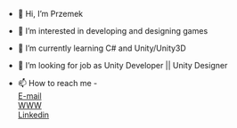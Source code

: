 - 👋 Hi, I’m Przemek

- 👀 I’m interested in developing and designing games
- 🌱 I’m currently learning C# and Unity/Unity3D
- 💞️ I’m looking for job as Unity Developer || Unity Designer
- 📫 How to reach me - <br>
[E-mail](przemek.warzecha21@gmail.com) <br>
[WWW](https://przemek21warzecha.wixsite.com/main) <br>
[Linkedin](https://www.linkedin.com/in/przemysław-warzecha-93073a209) <br>
<!---
pwarzecha/pwarzecha is a ✨ special ✨ repository because its `README.md` (this file) appears on your GitHub profile.
You can click the Preview link to take a look at your changes.
--->
